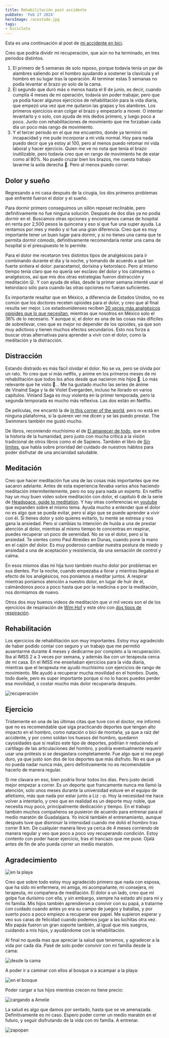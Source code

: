 ```yaml
---
title: Rehabilitación post accidente
pubDate: 'Feb 27 2024'
heroImage: /acostado.jpg
tags:
- bicicleta
---
```


Esta es una continuación al post de [mi accidente en bici](../mi-accidente-en-bici).

Creo que podría dividir mi recuperación, que aún no ha terminado, en tres periodos distintos.

1. El primero de 5 semanas de solo reposo, porque todavía tenía un par de alambres saliendo por el hombro ayudando a sostener la clavícula y el hombro en su lugar tras la operación. Al terminar estas 5 semanas no podía levantar el brazo yo solo de la cama.
2. El segundo que duró más o menos hasta el 6 de junio, es decir, cuando cumplía 4 meses de mi operación, todavía sin poder trabajar, pero que ya podía hacer algunos ejercicios de rehabilitación para la vida diaria, que empezó una vez que me quitaron las grapas y los alambres. Los primeros ejercicios eran colgar el brazo y empezarlo a mover. O intentar levantarlo y o solo, con ayuda de mis dedos primero, y luego poco a poco. Junto con rehabilitaciones de movimiento que me forzaban cada día un poco más rango de movimiento.
3. Y el tercer periodo en el que me encuentro, donde ya terminó mi incapacidad y me pude incorporar a mi vida normal. Hoy para nada puedo decir que ya estoy al 100, pero al menos puedo retomar mi vida laboral y hacer ejercicio. Quien me ve no nota que tenía el brazo inutilizable, pero todavía creo que en rango de movimiento he de estar como al 80%. No puedo cruzar bien los brazos, me cuesta trabajo lavarme la axila derecha 🙈. Pero al menos puedo correr.

## Dolor y sueño

Regresando a mi casa después de la cirugía, los dos primeros problemas que enfrenté fueron el dolor y el sueño.

Para dormir primero conseguimos un sillón reposet reclinable, pero definitivamente no fue ninguna solución. Después de dos días ya no podía dormir en el. Buscamos otras opciones y encontramos camas de hospital en renta por 2,500 pesos la quincena y eso sí que fue una super ayuda. La rentamos por mes y medio y sí fue una gran diferencia. Creo que es muy importante tener un buen lugar para dormir, y si no tienes una cama que te permita dormir cómodo, definitivamente recomendaría rentar una cama de hospital si el presupuesto te lo permite.

Para el dolor me recetaron tres distintos tipos de analgésicos para ir combinando durante el día y la noche, y tomando de acuerdo a qué tan fuerte sintiera el dolor: paracetamol, dorixina y ketorolaco. Pero al mismo tiempo tenía claro que no quería ser esclavo del dolor y los calmantes o analgésicos, así que mis dos otras estrategias fueron distracción y meditación 😛. Y con ayuda de ellas, desde la primer semana intenté usar el ketorolaco sólo para cuando las otras opciones no fueran suficientes.

Es importante resaltar que en México, a diferencia de Estados Unidos, no es común que los doctores receten opioides para el dolor, y creo que al final resulta ser mejor. Los estadounidenses reciben [30 veces más analgésicos opioides que lo que necesitan](https://www.bbc.com/mundo/noticias-60028545), mientras que nosotros en México solo el 36% de lo necesario. Y aunque sí, el dolor es una de las cosas más difíciles de sobrellevar, creo que es mejor no depender de los opioides, ya que son muy adictivos y tienen muchos efectos secundarios. Esto nos forza a buscar otras alternativas para aprender a vivir con el dolor, como la meditación y la distracción.

## Distracción

Estando distraído es más fácil olvidar el dolor. No se va, pero se olvida por un rato. Yo creo que ví más netflix, y anime en los primeros meses de mi rehabilitación que todos los años desde que nacieron mis hijos 🙈. Lo más relevante que he visto 🤔... Me ha gustado mucho las series de ánime de Vinalnd Saga y la de Violet Evergarden, incluso he llorado en varios capítulos. Vinland Saga es muy violenta en la primer temporada, pero la segunda temporada es mucho más reflexiva. Las dos están en Netflix.

De películas, me encantó la de [In this corner of the world](https://m.imdb.com/title/tt4769824/), pero no está en ninguna plataforma, si la quieren ver me dicen y se las puedo prestar. The Swimmers también me gustó mucho.

De libros, recomiendo muchísimo el de [El amanecer de todo](https://www.amazon.com.mx/amanecer-todo-David-Wengrow-Graeber/dp/6075694161/ref=mp_s_a_1_1), que es sobre la historia de la humanidad, pero justo con mucha crítica a la visión tradicional de otros libros como el de Sapiens. También el libro de [Sin límites](https://www.amazon.com.mx/Sin-l%C3%ADmites-Outlive-Peter-Attia-ebook/dp/B0CL4PM22C/?_encoding=UTF8&pd_rd_w=cgVEW&content-id=amzn1.sym.82bd4877-8465-4a00-b296-f9579ef43e95&pf_rd_p=82bd4877-8465-4a00-b296-f9579ef43e95&pf_rd_r=130-9263590-7022011&pd_rd_wg=xXVBJ&pd_rd_r=9e6f5dde-a7ad-46c7-85af-00465152db62&ref_=aufs_ap_sc_dsk), que habla sobre prioridad del cuidado de nuestros hábitos para poder disfrutar de una ancianidad saludable.

## Meditación

Creo que hacer meditación fue una de las cosas más importantes que me sacaron adelante. Antes de esta experiencia llevaba varios años haciendo meditación intermitentemente, pero no soy para nada un experto. En netflix hay un muy buen video sobre meditación con dolor, el capítulo 6 de la serie de [Headspace, guide to meditation](https://www.netflix.com/title/81280926). Y hay otras conferencias en [youtube](https://www.youtube.com/watch?v=m8rRzTtP7Tc) que expanden sobre el mismo tema. Ayuda mucho a entender que el dolor no es algo que se pueda evitar, pero sí algo que se puede aprender a vivir con él. Si tienes dolor y solo quieres evitarlo, tu mente se estresa y nos gana la ansiedad. Pero si cambias tu intención de huída a una de prestar atención al dolor, mientras al mismo tiempo te concentras en respirar, puedes recuperar un poco de serenidad. No se va el dolor, pero sí la ansiedad. Te sientes como Paul Atreides en Dunas, cuando pone la mano en el cajón del dolor. Es muy poderoso cambiar nuestra postura de miedo y ansiedad a una de aceptación y resisliencia, da una sensación de control y calma.

En esos mismos días mi hija tuvo también mucho dolor por problemas en sus dientes. Por la noche, cuando empezaba a llorar y mientras llegaba el efecto de los analgésicos, nos poníamos a meditar juntos. A respirar mientras poníamos atención a nuestro dolor, en lugar de huir de él, calmándonos poco a poco hasta que por la medicina o por la meditación, nos dormíamos de nuevo.

Otros dos muy buenos videos de meditación que vi mil veces son el de los ejercicios de respiración de [Wim Hof](https://www.youtube.com/watch?v=tybOi4hjZFQ) y este otro con [dos tipos de respiración](https://www.youtube.com/watch?v=fCD57zIPs-s).

## Rehabilitación

Los ejercicios de rehabilitación son muy importantes. Estoy muy agradecido de haber podido contar con seguro y un trabajo que me permitió ausentarme durante 4 meses y dedicarme por completo a la recuperación. Iba al IMSS 2 a 3 veces por semana, y además iba con un terapeuta cerca de mi casa. En el IMSS me enseñaban ejercicios para la vida diaria, mientras que el terapeuta me ayudó muchísimo con ejercicios de rango de movimiento. Me ayudó a recuperar mucha movilidad en el hombro. Duele, todo duele, pero es super importante porque si no lo haces puedes perder esa movilidad, o costar mucho más dolor recuperarla después.

![recuperación](/recuperacion.jpg)

## Ejercicio

Tristemente en una de las últimas citas que tuve con el doctor, me informó que no es recomendable que siga practicando deportes que tengan alto impacto en el hombro, como natación o bici de montaña, ya que a raíz del accidente, y por como soldan los huesos del hombro, quedaron cayosidades que si realizo este tipo de deportes, podrían ir reduciendo el cartílago de las articulaciones del hombro, y podría eventualmente requerir usar una prótesis si se desgastara completamente. Fue algo que sí me pegó duro, ya que justo son dos de los deportes que más disfruto. No es que ya no pueda nadar nunca más, pero definitvamente no es recomendable hacerlo de manera regular.

Si me clavara en eso, bien podría llorar todos los días. Pero justo decidí mejor empezar a correr. Es un deporte que francamente nunca me llamó la atención, solo unos meses durante la universidad estuve en el equipo de atletismo, más que nada por estar junto a Liz :-p. Hoy la necesidad me hace volver a intentarlo, y creo que en realidad es un deporte muy noble, que necesita muy poco, principalmente dedicación y tiempo. En el trabajo también muchos compañeros se pusieron de acuerdo para entrenar para el medio maratón de Guadalajara. Yo inicié también el entrenamiento, aunque después tuve que disminuir la intensidad cuando me dolió el hombro tras correr 8 km. De cualquier manera llevo ya cerca de 4 meses corriendo de manera regular y veo que poco a poco voy recuperando condición. Estoy contento con poder hacer ejercicio, tras el trancazo que me puse. Ojalá antes de fin de año pueda correr un medio maratón.

## Agradecimiento

![en la playa](/playa_liz.png)

Creo que sobre todo estoy muy agradecido primero que nada con esposa, que ha sido mi enfermera, mi amiga, mi acompañante, mi consejera, mi terapeuta, mi compañera de meditación. El dolor a un lado, creo que mi golpe fue durísimo con ella, y sin embargo, siempre ha estado ahí para mi y mi familia. Mis hijos también aprendieron a convivir con su papá, a tratarme con cuidado cuando antes yo era su campo de juegos y batallas, y por suerto poco a poco empiezo a recuperar ese papel. Me supieron esperar y veo sus caras de felicidad cuando podemos jugar a las luchitas otra vez. Mis papás fueron un gran soporte también, al igual que mis suegros, cuidando a mis hijos, y ayudándome con la rehabilitación.

Al final no queda mas que apreciar la salud que tenemos, y agradecer a la vida por cada día. Pasé de solo poder convivir con mi familia desde la cama:

![desde la cama](/acostado.jpg)

A poder ir a caminar con ellos al bosque o a acampar a la playa:

![en el bosque](/bosque_familia.png)

Poder cargar a tus hijos mientras crecen no tiene precio:

![cargando a Amelie](/piedras_amelie.png)

La salud es algo que damos por sentado, hasta que se ve amenazada. Definitivamente es mi caso. Espero poder correr un medio maratón en el futuro, y seguir disfrutando de la vida con mi familia. A entrenar.

![zapopan](/zapopan.png)
